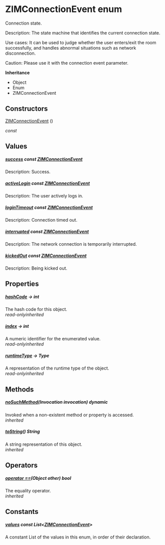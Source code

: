 


# ZIMConnectionEvent enum







<p>Connection state.</p>
<p>Description: The state machine that identifies the current connection state.</p>
<p>Use cases: It can be used to judge whether the user enters/exit the room successfully, and handles abnormal situations such as network disconnection.</p>
<p>Caution: Please use it with the connection event parameter.</p>



**Inheritance**

- Object
- Enum
- ZIMConnectionEvent






## Constructors

[ZIMConnectionEvent](../zego_uikit_prebuilt_live_audio_room/ZIMConnectionEvent/ZIMConnectionEvent.md) ()

  _const_ 


## Values

##### [success](../zego_uikit_prebuilt_live_audio_room/ZIMConnectionEvent.md) const [ZIMConnectionEvent](../zego_uikit_prebuilt_live_audio_room/ZIMConnectionEvent.md)



<p>Description: Success.</p>  




##### [activeLogin](../zego_uikit_prebuilt_live_audio_room/ZIMConnectionEvent.md) const [ZIMConnectionEvent](../zego_uikit_prebuilt_live_audio_room/ZIMConnectionEvent.md)



<p>Description: The user actively logs in.</p>  




##### [loginTimeout](../zego_uikit_prebuilt_live_audio_room/ZIMConnectionEvent.md) const [ZIMConnectionEvent](../zego_uikit_prebuilt_live_audio_room/ZIMConnectionEvent.md)



<p>Description: Connection timed out.</p>  




##### [interrupted](../zego_uikit_prebuilt_live_audio_room/ZIMConnectionEvent.md) const [ZIMConnectionEvent](../zego_uikit_prebuilt_live_audio_room/ZIMConnectionEvent.md)



<p>Description: The network connection is temporarily interrupted.</p>  




##### [kickedOut](../zego_uikit_prebuilt_live_audio_room/ZIMConnectionEvent.md) const [ZIMConnectionEvent](../zego_uikit_prebuilt_live_audio_room/ZIMConnectionEvent.md)



<p>Description: Being kicked out.</p>  





## Properties

##### [hashCode](../zego_uikit_prebuilt_live_audio_room/ZIMConnectionEvent/hashCode.md) &#8594; int



The hash code for this object.  
_<span class="feature">read-only</span><span class="feature">inherited</span>_



##### [index](../zego_uikit_prebuilt_live_audio_room/ZIMConnectionEvent/index.md) &#8594; int



A numeric identifier for the enumerated value.  
_<span class="feature">read-only</span><span class="feature">inherited</span>_



##### [runtimeType](../zego_uikit_prebuilt_live_audio_room/ZIMConnectionEvent/runtimeType.md) &#8594; Type



A representation of the runtime type of the object.  
_<span class="feature">read-only</span><span class="feature">inherited</span>_





## Methods

##### [noSuchMethod](../zego_uikit_prebuilt_live_audio_room/ZIMConnectionEvent/noSuchMethod.md)(Invocation invocation) dynamic



Invoked when a non-existent method or property is accessed.  
_<span class="feature">inherited</span>_



##### [toString](../zego_uikit_prebuilt_live_audio_room/ZIMConnectionEvent/toString.md)() String



A string representation of this object.  
_<span class="feature">inherited</span>_





## Operators

##### [operator ==](../zego_uikit_prebuilt_live_audio_room/ZIMConnectionEvent/operator_equals.md)(Object other) bool



The equality operator.  
_<span class="feature">inherited</span>_










## Constants

##### [values](../zego_uikit_prebuilt_live_audio_room/ZIMConnectionEvent/values-constant.md) const List&lt;[ZIMConnectionEvent](../zego_uikit_prebuilt_live_audio_room/ZIMConnectionEvent.md)>



A constant List of the values in this enum, in order of their declaration.  









